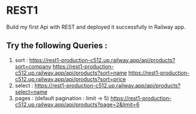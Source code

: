 # REST1
  Build my first Api with REST and deployed it successfully in Railway app.

## Try the following Queries : 
1) sort :
  https://rest1-production-c512.up.railway.app/api/products?sort=company
  https://rest1-production-c512.up.railway.app/api/products?sort=name
  https://rest1-production-c512.up.railway.app/api/products?sort=price
2) select :
   https://rest1-production-c512.up.railway.app/api/products?select=name
3) pages : (default pagination : limit -> 5)
   https://rest1-production-c512.up.railway.app/api/products?page=2&limit=6
   
